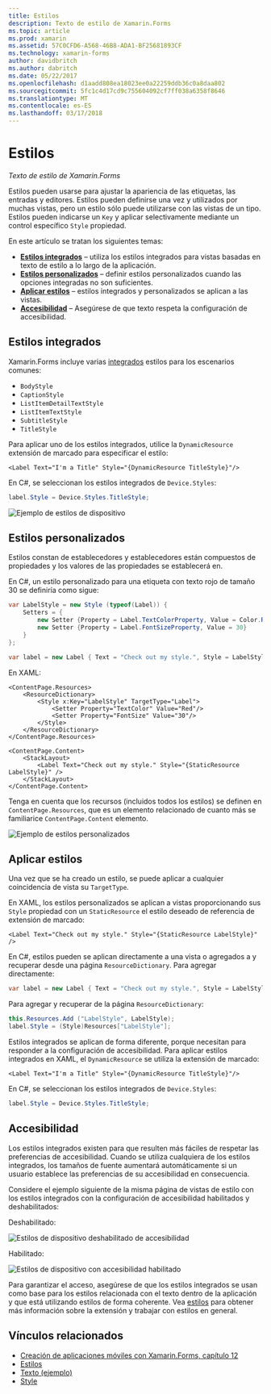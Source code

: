 ```yaml
---
title: Estilos
description: Texto de estilo de Xamarin.Forms
ms.topic: article
ms.prod: xamarin
ms.assetid: 57C0CFD6-A568-46B8-ADA1-BF25681893CF
ms.technology: xamarin-forms
author: davidbritch
ms.author: dabritch
ms.date: 05/22/2017
ms.openlocfilehash: d1aadd808ea18023ee0a22259ddb36c0a8daa802
ms.sourcegitcommit: 5fc1c4d17cd9c755604092cf7ff038a6358f8646
ms.translationtype: MT
ms.contentlocale: es-ES
ms.lasthandoff: 03/17/2018
---
```

# <a name="styles"></a>Estilos

_Texto de estilo de Xamarin.Forms_


Estilos pueden usarse para ajustar la apariencia de las etiquetas, las entradas y editores. Estilos pueden definirse una vez y utilizados por muchas vistas, pero un estilo sólo puede utilizarse con las vistas de un tipo.
Estilos pueden indicarse un `Key` y aplicar selectivamente mediante un control específico `Style` propiedad.

En este artículo se tratan los siguientes temas:

- **[Estilos integrados](#Built-In_Styles)**  &ndash; utiliza los estilos integrados para vistas basadas en texto de estilo a lo largo de la aplicación.
- **[Estilos personalizados](#Custom_Styles)**  &ndash; definir estilos personalizados cuando las opciones integradas no son suficientes.
- **[Aplicar estilos](#Applying_Styles)**  &ndash; estilos integrados y personalizados se aplican a las vistas.
- **[Accesibilidad](#Accessibility)**  &ndash; Asegúrese de que texto respeta la configuración de accesibilidad.

<a name="Built-In_Styles" />

## <a name="built-in-styles"></a>Estilos integrados

Xamarin.Forms incluye varias [integrados](http://developer.xamarin.com/api/type/Xamarin.Forms.Device+Styles/) estilos para los escenarios comunes:

- `BodyStyle`
- `CaptionStyle`
- `ListItemDetailTextStyle`
- `ListItemTextStyle`
- `SubtitleStyle`
- `TitleStyle`

Para aplicar uno de los estilos integrados, utilice la `DynamicResource` extensión de marcado para especificar el estilo:

```xaml
<Label Text="I'm a Title" Style="{DynamicResource TitleStyle}"/>
```

En C#, se seleccionan los estilos integrados de `Device.Styles`:

```csharp
label.Style = Device.Styles.TitleStyle;
```

![](styles-images/builtinstyles.png "Ejemplo de estilos de dispositivo")

<a name="Custom_Styles" />

## <a name="custom-styles"></a>Estilos personalizados

Estilos constan de establecedores y establecedores están compuestos de propiedades y los valores de las propiedades se establecerá en.

En C#, un estilo personalizado para una etiqueta con texto rojo de tamaño 30 se definiría como sigue:

```csharp
var LabelStyle = new Style (typeof(Label)) {
    Setters = {
        new Setter {Property = Label.TextColorProperty, Value = Color.Red},
        new Setter {Property = Label.FontSizeProperty, Value = 30}
    }
};

var label = new Label { Text = "Check out my style.", Style = LabelStyle };
```

En XAML:

```xaml
<ContentPage.Resources>
    <ResourceDictionary>
        <Style x:Key="LabelStyle" TargetType="Label">
            <Setter Property="TextColor" Value="Red"/>
            <Setter Property="FontSize" Value="30"/>
        </Style>
    </ResourceDictionary>
</ContentPage.Resources>

<ContentPage.Content>
    <StackLayout>
        <Label Text="Check out my style." Style="{StaticResource LabelStyle}" />
    </StackLayout>
</ContentPage.Content>
```

Tenga en cuenta que los recursos (incluidos todos los estilos) se definen en `ContentPage.Resources`, que es un elemento relacionado de cuanto más se familiarice `ContentPage.Content` elemento.

![](styles-images/customstyle.png "Ejemplo de estilos personalizados")

<a name="Applying_Styles" />

## <a name="applying-styles"></a>Aplicar estilos

Una vez que se ha creado un estilo, se puede aplicar a cualquier coincidencia de vista su `TargetType`.

En XAML, los estilos personalizados se aplican a vistas proporcionando sus `Style` propiedad con un `StaticResource` el estilo deseado de referencia de extensión de marcado:

```xaml
<Label Text="Check out my style." Style="{StaticResource LabelStyle}" />
```

En C#, estilos pueden se aplican directamente a una vista o agregados a y recuperar desde una página `ResourceDictionary`. Para agregar directamente:

```csharp
var label = new Label { Text = "Check out my style.", Style = LabelStyle };
```

Para agregar y recuperar de la página `ResourceDictionary`:

```csharp
this.Resources.Add ("LabelStyle", LabelStyle);
label.Style = (Style)Resources["LabelStyle"];
```

Estilos integrados se aplican de forma diferente, porque necesitan para responder a la configuración de accesibilidad. Para aplicar estilos integrados en XAML, el `DynamicResource` se utiliza la extensión de marcado:

```xaml
<Label Text="I'm a Title" Style="{DynamicResource TitleStyle}"/>
```

En C#, se seleccionan los estilos integrados de `Device.Styles`:

```csharp
label.Style = Device.Styles.TitleStyle;
```

## <a name="accessibility"></a>Accesibilidad

Los estilos integrados existen para que resulten más fáciles de respetar las preferencias de accesibilidad. Cuando se utiliza cualquiera de los estilos integrados, los tamaños de fuente aumentará automáticamente si un usuario establece las preferencias de su accesibilidad en consecuencia.

Considere el ejemplo siguiente de la misma página de vistas de estilo con los estilos integrados con la configuración de accesibilidad habilitados y deshabilitados:

Deshabilitado:

![](styles-images/pre-access.png "Estilos de dispositivo deshabilitado de accesibilidad")

Habilitado:

![](styles-images/post-access.png "Estilos de dispositivo con accesibilidad habilitado")

Para garantizar el acceso, asegúrese de que los estilos integrados se usan como base para los estilos relacionada con el texto dentro de la aplicación y que está utilizando estilos de forma coherente. Vea [estilos](~/xamarin-forms/user-interface/styles/index.md) para obtener más información sobre la extensión y trabajar con estilos en general.


## <a name="related-links"></a>Vínculos relacionados

- [Creación de aplicaciones móviles con Xamarin.Forms, capítulo 12](https://developer.xamarin.com/r/xamarin-forms/book/chapter12.pdf)
- [Estilos](~/xamarin-forms/user-interface/styles/index.md)
- [Texto (ejemplo)](https://developer.xamarin.com/samples/xamarin-forms/UserInterface/Text)
- [Style](https://developer.xamarin.com/api/type/Xamarin.Forms.Style/)
